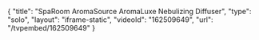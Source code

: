 {
    "title": "SpaRoom AromaSource AromaLuxe Nebulizing Diffuser",
    "type": "solo",
    "layout": "iframe-static",
    "videoId": "162509649",
    "url": "\/tvpembed\/162509649"
}